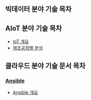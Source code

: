 ## 빅데이터 분야 기술 목차   

## AIoT 분야 기술 목차   

* [IoT 개요](https://github.com/dataignitelab/cloud_docs/blob/main/AIoT/01.IoT_개요.md)    
* [제조공정별 분석](https://github.com/dataignitelab/cloud_docs/blob/main/Manufacturing_Process/)


## 클라우드 분야 기술 문서 목차

### [Ansible](https://github.com/dataignitelab/cloud_docs/blob/main/ansible)
* [Ansible 개요](https://github.com/dataignitelab/cloud_docs/blob/main/ansible/01_ansible_개요.md)
